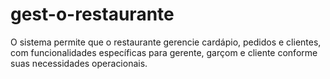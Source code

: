 # gest-o-restaurante
O sistema permite que o restaurante gerencie cardápio, pedidos e clientes, com funcionalidades específicas para gerente, garçom e cliente conforme suas necessidades operacionais.

